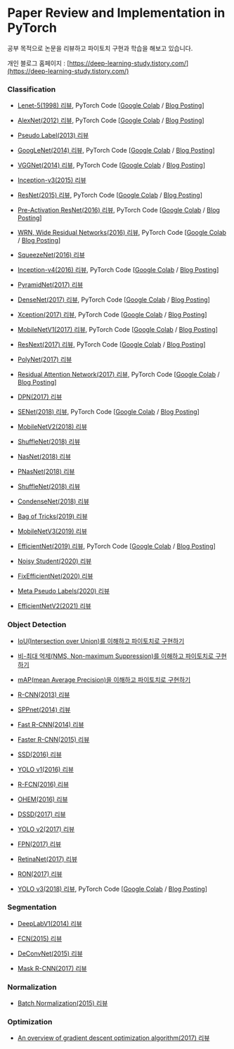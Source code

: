 # Paper Review and Implementation in PyTorch
공부 목적으로 논문을 리뷰하고 파이토치 구현과 학습을 해보고 있습니다.

개인 블로그 홈페이지 : [https://deep-learning-study.tistory.com/](https://deep-learning-study.tistory.com/)

### Classification
- [Lenet-5(1998) 리뷰](https://deep-learning-study.tistory.com/368), PyTorch Code [[Google Colab](https://github.com/Seonghoon-Yu/paper-implement-in-pytorch/blob/master/Classification/LeNet_5(1998).ipynb) / [Blog Posting](https://deep-learning-study.tistory.com/503)]

- [AlexNet(2012) 리뷰](https://deep-learning-study.tistory.com/376), PyTorch Code [[Google Colab](https://github.com/Seonghoon-Yu/paper-implement-in-pytorch/blob/master/Classification/AlexNet(2012).ipynb) / [Blog Posting](https://deep-learning-study.tistory.com/518)]

- [Pseudo Label(2013) 리뷰](https://deep-learning-study.tistory.com/553)

- [GoogLeNet(2014) 리뷰](https://deep-learning-study.tistory.com/389), PyTorch Code [[Google Colab](https://github.com/Seonghoon-Yu/paper-implement-in-pytorch/blob/master/Classification/GoogLeNet(2014).ipynb) / [Blog Posting](https://deep-learning-study.tistory.com/523)]

- [VGGNet(2014) 리뷰](https://deep-learning-study.tistory.com/398), PyTorch Code [[Google Colab](https://github.com/Seonghoon-Yu/paper-implement-in-pytorch/blob/master/Classification/VGGnet(2014).ipynb) / [Blog Posting](https://deep-learning-study.tistory.com/521)]

- [Inception-v3(2015) 리뷰](https://deep-learning-study.tistory.com/517)

- [ResNet(2015) 리뷰](https://deep-learning-study.tistory.com/473), PyTorch Code [[Google Colab](https://github.com/Seonghoon-Yu/paper-implement-in-pytorch/blob/master/Classification/ResNet(2015).ipynb) / [Blog Posting](https://deep-learning-study.tistory.com/534?category=983681)]

- [Pre-Activation ResNet(2016) 리뷰](https://deep-learning-study.tistory.com/510), PyTorch Code [[Google Colab](https://github.com/Seonghoon-Yu/Paper_Review_and_Implementation_in_PyTorch/blob/master/Classification/PreAct_ResNet(2016).ipynb) / [Blog Posting](https://deep-learning-study.tistory.com/540)]

- [WRN, Wide Residual Networks(2016) 리뷰](https://deep-learning-study.tistory.com/519), PyTorch Code [[Google Colab](https://github.com/Seonghoon-Yu/Paper_Review_and_Implementation_in_PyTorch/blob/master/Classification/Wide_ResNet(2016).ipynb) / [Blog Posting](https://deep-learning-study.tistory.com/542)]

- [SqueezeNet(2016) 리뷰](https://deep-learning-study.tistory.com/520)

- [Inception-v4(2016) 리뷰](https://deep-learning-study.tistory.com/525), PyTorch Code [[Google Colab](https://github.com/Seonghoon-Yu/Paper_Review_and_Implement_in_PyTorch/blob/master/Classification/Inceptionv4(2016).ipynb) / [Blog Posting](https://deep-learning-study.tistory.com/537)]

- [PyramidNet(2017) 리뷰](https://deep-learning-study.tistory.com/526)

- [DenseNet(2017) 리뷰](https://deep-learning-study.tistory.com/528), PyTorch Code [[Google Colab](https://github.com/Seonghoon-Yu/Paper_Review_and_Implementation_in_PyTorch/blob/master/Classification/DenseNet(2017).ipynb) / [Blog Posting](https://deep-learning-study.tistory.com/545)]

- [Xception(2017) 리뷰](https://deep-learning-study.tistory.com/529), PyTorch Code [[Google Colab](https://github.com/Seonghoon-Yu/Paper_Review_and_Implementation_in_PyTorch/blob/master/Classification/Xception(2017).ipynb) / [Blog Posting](https://deep-learning-study.tistory.com/548)]

- [MobileNetV1(2017) 리뷰](https://deep-learning-study.tistory.com/532), PyTorch Code [[Google Colab](https://github.com/Seonghoon-Yu/Paper_Review_and_Implementation_in_PyTorch/blob/master/Classification/Xception(2017).ipynb) / [Blog Posting](https://deep-learning-study.tistory.com/549)]

- [ResNext(2017) 리뷰](https://deep-learning-study.tistory.com/533), PyTorch Code [[Google Colab](https://github.com/Seonghoon-Yu/Paper_Review_and_Implementation_in_PyTorch/blob/master/Classification/ResNext(2017).ipynb) / [Blog Posting](https://deep-learning-study.tistory.com/558)]

- [PolyNet(2017) 리뷰](https://deep-learning-study.tistory.com/535)

- [Residual Attention Network(2017) 리뷰](https://deep-learning-study.tistory.com/536), PyTorch Code [[Google Colab](https://github.com/Seonghoon-Yu/Paper_Review_and_Implementation_in_PyTorch/blob/master/Classification/Residual_Attention_Network(2017).ipynb) / [Blog Posting](https://deep-learning-study.tistory.com/555)]

- [DPN(2017) 리뷰](https://deep-learning-study.tistory.com/538)

- [SENet(2018) 리뷰](https://deep-learning-study.tistory.com/539), PyTorch Code [[Google Colab](https://github.com/Seonghoon-Yu/Paper_Review_and_Implementation_in_PyTorch/blob/master/Classification/SENet(2018).ipynb) / [Blog Posting](https://deep-learning-study.tistory.com/561)]

- [MobileNetV2(2018) 리뷰](https://deep-learning-study.tistory.com/541)

- [ShuffleNet(2018) 리뷰](https://deep-learning-study.tistory.com/544)

- [NasNet(2018) 리뷰](https://deep-learning-study.tistory.com/543)

- [PNasNet(2018) 리뷰](https://deep-learning-study.tistory.com/546)

- [ShuffleNet(2018) 리뷰](https://deep-learning-study.tistory.com/547)

- [CondenseNet(2018) 리뷰](https://deep-learning-study.tistory.com/550)

- [Bag of Tricks(2019) 리뷰](https://deep-learning-study.tistory.com/569)

- [MobileNetV3(2019) 리뷰](https://deep-learning-study.tistory.com/551)

- [EfficientNet(2019) 리뷰](https://deep-learning-study.tistory.com/552), PyTorch Code [[Google Colab](https://github.com/Seonghoon-Yu/Paper_Review_and_Implementation_in_PyTorch/blob/master/Classification/EfficientNet(2019).ipynb) / [Blog Posting](https://deep-learning-study.tistory.com/563)]

- [Noisy Student(2020) 리뷰](https://deep-learning-study.tistory.com/554)

- [FixEfficientNet(2020) 리뷰](https://deep-learning-study.tistory.com/557)

- [Meta Pseudo Labels(2020) 리뷰](https://deep-learning-study.tistory.com/560)

- [EfficientNetV2(2021) 리뷰](https://deep-learning-study.tistory.com/567)


### Object Detection

- [IoU(Intersection over Union)를 이해하고 파이토치로 구현하기](https://deep-learning-study.tistory.com/402)
- [비-최대 억제(NMS, Non-maximum Suppression)를 이해하고 파이토치로 구현하기](https://deep-learning-study.tistory.com/403)
- [mAP(mean Average Precision)을 이해하고 파이토치로 구현하기](https://deep-learning-study.tistory.com/407)

- [R-CNN(2013) 리뷰](https://deep-learning-study.tistory.com/410)

- [SPPnet(2014) 리뷰](https://deep-learning-study.tistory.com/445)

- [Fast R-CNN(2014) 리뷰](https://deep-learning-study.tistory.com/456)

- [Faster R-CNN(2015) 리뷰](https://deep-learning-study.tistory.com/464)

- [SSD(2016) 리뷰](https://deep-learning-study.tistory.com/477)

- [YOLO v1(2016) 리뷰](https://deep-learning-study.tistory.com/430)

- [R-FCN(2016) 리뷰](https://deep-learning-study.tistory.com/570)

- [OHEM(2016) 리뷰](https://deep-learning-study.tistory.com/501)

- [DSSD(2017) 리뷰](https://deep-learning-study.tistory.com/566)

- [YOLO v2(2017) 리뷰](https://deep-learning-study.tistory.com/433)

- [FPN(2017) 리뷰](https://deep-learning-study.tistory.com/491)

- [RetinaNet(2017) 리뷰](https://deep-learning-study.tistory.com/504)

- [RON(2017) 리뷰](https://deep-learning-study.tistory.com/572)

- [YOLO v3(2018) 리뷰](https://deep-learning-study.tistory.com/509), PyTorch Code [[Google Colab](https://github.com/Seonghoon-Yu/Paper_Review_and_Implementation_in_PyTorch/blob/master/Object_Detection/YOLOv3(2018).ipynb) / [Blog Posting](https://deep-learning-study.tistory.com/568)]


### Segmentation

- [DeepLabV1(2014) 리뷰](https://deep-learning-study.tistory.com/564)

- [FCN(2015) 리뷰](https://deep-learning-study.tistory.com/562)

- [DeConvNet(2015) 리뷰](https://deep-learning-study.tistory.com/565)

- [Mask R-CNN(2017) 리뷰](https://deep-learning-study.tistory.com/571)


### Normalization

- [Batch Normalization(2015) 리뷰](https://deep-learning-study.tistory.com/421)



### Optimization

- [An overview of gradient descent optimization algorithm(2017) 리뷰](https://deep-learning-study.tistory.com/415)


